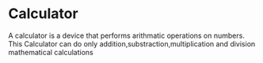 # Calculator
A calculator is a device that performs arithmatic operations on numbers. This Calculator can do only addition,substraction,multiplication and division mathematical calculations
